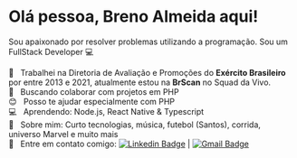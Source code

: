 # Olá pessoa, Breno Almeida aqui!

Sou apaixonado por resolver problemas utilizando a programação.
Sou um FullStack Developer :computer:

 :rocket:  &nbsp; Trabalhei na Diretoria de Avaliação e Promoções do **Exército Brasileiro** por entre 2013 e 2021, atualmente estou na **BrScan** no Squad da Vivo.
 <br/> :purple_heart: &nbsp; Buscando colaborar com projetos em PHP
 <br/> :blush: &nbsp; Posso te ajudar especialmente com PHP 
 <br/> :computer: &nbsp; Aprendendo: Node.js, React Native & Typescript
 <br/> 💬  &nbsp; Sobre mim: Curto tecnologias, música, futebol (Santos), corrida, universo Marvel e muito mais
 <br/> :email: &nbsp; Entre em contato comigo: [![Linkedin Badge](https://img.shields.io/badge/-BrenoAlmeida-blue?style=flat-square&logo=Linkedin&logoColor=white&link=https://www.linkedin.com/in/o-brenoalmeida/)](https://www.linkedin.com/in/o-brenoalmeida/) 
| 
[![Gmail Badge](https://img.shields.io/badge/-kbreno08@gmail.com-c14438?style=flat-square&logo=Gmail&logoColor=white&link=mailto:kbreno08@gmail.com)](mailto:kbreno08@gmail.com)

